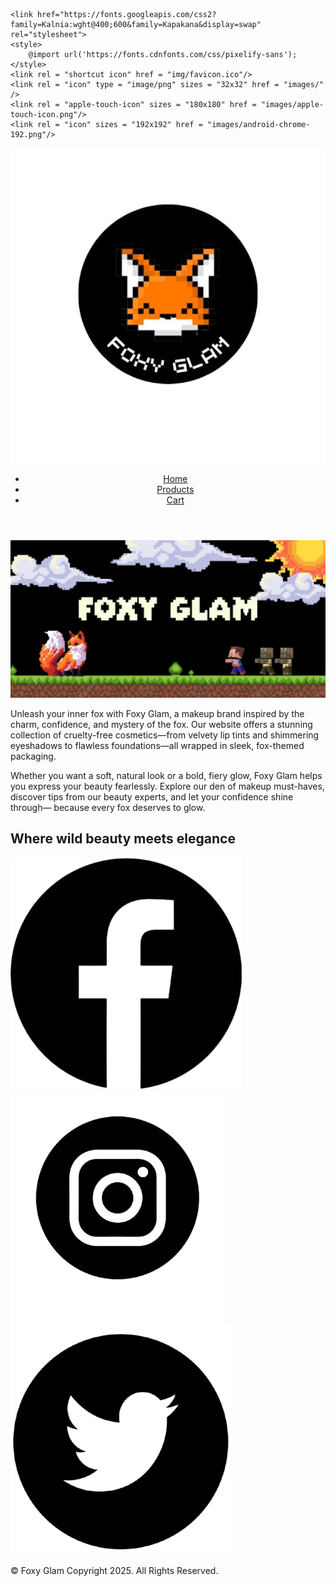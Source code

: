 <!DOCTYPE html>
<html lang="en">
<head>
    <meta charset="UTF-8">
    <meta name="viewport" content="width=device-width, initial-scale=1.0">
    <title>Foxy Glam | Home</title>
    <link rel="stylesheet" href="styles.css">

    <link href="https://fonts.googleapis.com/css2?family=Kalnia:wght@400;600&family=Kapakana&display=swap" rel="stylesheet">
    <style>
        @import url('https://fonts.cdnfonts.com/css/pixelify-sans');
    </style>
    <link rel = "shortcut icon" href = "img/favicon.ico"/>
    <link rel = "icon" type = "image/png" sizes = "32x32" href = "images/" />
    <link rel = "apple-touch-icon" sizes = "180x180" href = "images/apple-touch-icon.png"/>
    <link rel = "icon" sizes = "192x192" href = "images/android-chrome-192.png"/>
</head>
<body>

  <header>
    <nav class="navbar">
      <a href="index.html"><img src="images/logo.png" alt="Foxy Glam Logo" class="logo"></a>
      <ul class="nav-links">
        <li><a href="index.html" class="active">Home</a></li>
        <li><a href="products.html">Products</a></li>
        <li><a href="cart.html">Cart</a></li>
      </ul>
    </nav>
  </header>

  <section class="banner">
    <img src="images/banner.png" alt="Foxy Glam Banner" class="banner-img">
  </section>

  <section class="description">
    <p>
      Unleash your inner fox with Foxy Glam, a makeup brand inspired by the charm, confidence, and mystery of the fox.
      Our website offers a stunning collection of cruelty-free cosmetics—from velvety lip tints and shimmering eyeshadows 
      to flawless foundations—all wrapped in sleek, fox-themed packaging.
    </p>
    <p>
      Whether you want a soft, natural look or a bold, fiery glow, Foxy Glam helps you express your beauty fearlessly. 
      Explore our den of makeup must-haves, discover tips from our beauty experts, and let your confidence shine through—
      because every fox deserves to glow.
    </p>
  </section>

  <section class="tagline">
    <h1>Where wild beauty meets elegance</h1>
  </section>

  <footer>
    <div class="social-icons">
      <a href="#"><img src="images/facebook.png" alt="Facebook"></a>
      <a href="#"><img src="images/instagram.png" alt="Instagram"></a>
      <a href="#"><img src="images/twitter.png" alt="Twitter"></a>
    </div>
    <p>© Foxy Glam Copyright 2025. All Rights Reserved.</p>
  </footer>

</body>
</html>
